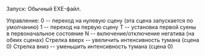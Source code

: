 Запуск:
Обычный EXE-файл.

Управление:
0 -- переход на нулевую сцену (эта сцена запускается по умолчанию)
1 -- переход на первую сцену
T -- установка первой суены в первоначальное состояние
N -- включение/отключение негатива (на обеих сценах)
Стрелка вверх -- увеличить интенсивность тумана (сцена 0)
Стрелка вниз -- уменьшить интенсивность тумана (сцена 0)